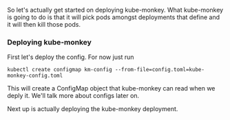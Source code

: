 So let's actually get started on deploying kube-monkey. What kube-monkey is going to do is that it will pick pods amongst deployments that define and it will then kill those pods.

### Deploying kube-monkey
First let's deploy the config. For now just run 
```
kubectl create configmap km-config --from-file=config.toml=kube-monkey-config.toml

```

This will create a ConfigMap object that kube-monkey can read when we deply it. We'll talk more about configs later on.

Next up is actually deploying the kube-monkey deployment.
